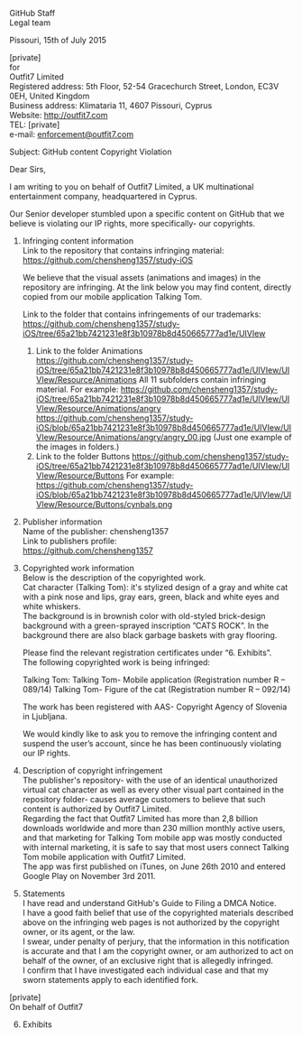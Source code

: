 GitHub Staff  
Legal team  

Pissouri, 15th of July 2015  

[private]  
for  
Outfit7 Limited  
Registered address: 5th Floor, 52-54 Gracechurch Street, London, EC3V 0EH, United Kingdom  
Business address: Klimataria 11, 4607 Pissouri, Cyprus  
Website: http://outfit7.com  
TEL: [private]  
e-mail: enforcement@outfit7.com  

Subject: GitHub content Copyright Violation  

Dear Sirs,  

I am writing to you on behalf of Outfit7 Limited, a UK multinational entertainment company, headquartered in Cyprus.  

Our Senior developer stumbled upon a specific content on GitHub that we believe is violating our IP rights, more specifically- our copyrights.  

1. Infringing content information  
Link to the repository that contains infringing material:  
https://github.com/chensheng1357/study-iOS  

   We believe that the visual assets (animations and images) in the repository are infringing.
At the link below you may find content, directly copied from our mobile application Talking Tom.

   Link to the folder that contains infringements of our trademarks:
   https://github.com/chensheng1357/study-iOS/tree/65a21bb7421231e8f3b10978b8d450665777ad1e/UIVIew
   1. Link to the folder Animations
https://github.com/chensheng1357/study-iOS/tree/65a21bb7421231e8f3b10978b8d450665777ad1e/UIVIew/UIVIew/Resource/Animations
   All 11 subfolders contain infringing material.
   For example:
   https://github.com/chensheng1357/study-iOS/tree/65a21bb7421231e8f3b10978b8d450665777ad1e/UIVIew/UIVIew/Resource/Animations/angry
https://github.com/chensheng1357/study-iOS/blob/65a21bb7421231e8f3b10978b8d450665777ad1e/UIVIew/UIVIew/Resource/Animations/angry/angry_00.jpg  (Just one example of the images in folders.)
   2. Link to the folder Buttons
   https://github.com/chensheng1357/study-iOS/tree/65a21bb7421231e8f3b10978b8d450665777ad1e/UIVIew/UIVIew/Resource/Buttons
   For example:
   https://github.com/chensheng1357/study-iOS/blob/65a21bb7421231e8f3b10978b8d450665777ad1e/UIVIew/UIVIew/Resource/Buttons/cynbals.png

2. Publisher information  
Name of the publisher: chensheng1357  
Link to publishers profile:  
https://github.com/chensheng1357  

3. Copyrighted work information  
Below is the description of the copyrighted work.  
Cat character (Talking Tom): it's stylized design of a gray and white cat with a pink nose and lips, gray ears, green, black and white eyes and white whiskers.  
The background is in brownish color with old-styled brick-design background with a green-sprayed inscription ”CATS ROCK”. In the background there are also black garbage baskets with gray flooring.  

   Please find the relevant registration certificates under “6. Exhibits”.  
   The following copyrighted work is being infringed:  

   Talking Tom:
   Talking Tom- Mobile application (Registration number R – 089/14)
   Talking Tom- Figure of the cat (Registration number R – 092/14)

   The work has been registered with AAS- Copyright Agency of Slovenia in Ljubljana.

   We would kindly like to ask you to remove the infringing content and suspend the user’s account, since he has been continuously violating our IP rights.

4. Description of copyright infringement  
The publisher's repository- with the use of an identical unauthorized virtual cat character as well as every other visual part contained in the repository folder- causes average customers to believe that such content is authorized by Outfit7 Limited.  
Regarding the fact that Outfit7 Limited has more than 2,8 billion downloads worldwide and more than 230 million monthly active users, and that marketing for Talking Tom mobile app was mostly conducted with internal marketing, it is safe to say that most users connect Talking Tom mobile application with Outfit7 Limited.  
The app was first published on iTunes, on June 26th 2010 and entered Google Play on November 3rd 2011.  

5. Statements  
I have read and understand GitHub's Guide to Filing a DMCA Notice.  
I have a good faith belief that use of the copyrighted materials described above on the infringing web pages is not authorized by the copyright owner, or its agent, or the law.  
I swear, under penalty of perjury, that the information in this notification is accurate and that I am the copyright owner, or am authorized to act on behalf of the owner, of an exclusive right that is allegedly infringed.  
I confirm that I have investigated each individual case and that my sworn statements apply to each identified fork.  


[private]  
On behalf of Outfit7

6. Exhibits
